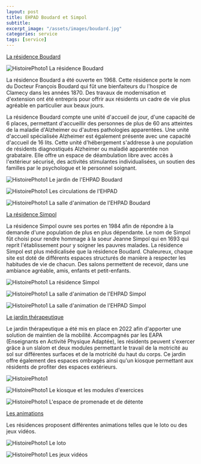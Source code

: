 ```yaml
---
layout: post
title: EHPAD Boudard et Simpol
subtitle:
excerpt_image: "/assets/images/boudard.jpg"
categories: service
tags: [service]
---
```


<u>La résidence Boudard</u>

![HistoirePhoto1](https://ch-clamecy.github.io/JEP2025/assets/images/Clamecy--2.jpg)  La résidence Boudard

La résidence Boudard a été ouverte en 1968. Cette résidence porte le nom du Docteur François Boudard qui fût une bienfaiteurs du l'hospice de Clamecy dans les années 1870. Des travaux de modernisation et d'extension ont été entrepris pour offrir aux résidents un cadre de vie plus agréable en particulier aux beaux jours.

La résidence Boudard compte une unité d'accueil de jour, d'une capacité de 6 places, permettant d'accueillir des personnes de plus de 60 ans atteintes de la maladie d'Alzheimer ou d'autres pathologies apparentées. Une unité d'accueil spécialisée Alzheimer est également présente avec une capacité d'accueil de 16 lits. Cette unité d'hébergement s'addresse à une population de résidents diagnostiqués Alzheimer ou maladié apparentée non grabataire. Elle offre un espace de déambulation libre avec accès à l'extérieur sécurisé, des activités stimulantes individualisées, un soutien des familles par le psychologue et le personnel soignant.

![HistoirePhoto1](https://ch-clamecy.github.io/JEP2025/assets/images/Jardin-Boudard-1.jpg)  Le jardin de l'EHPAD Boudard


![HistoirePhoto1](https://ch-clamecy.github.io/JEP2025/assets/images/CouloirEtage2-Boudard-1.jpg)  Les circulations de l'EHPAD


![HistoirePhoto1](https://ch-clamecy.github.io/JEP2025/assets/images/CouloirEtage1-Boudard-3.jpg)  La salle d'animation de l'EHPAD Boudard


<u>La résidence Simpol</u>

La résidence Simpol ouvre ses portes en 1984 afin de répondre à la demande d'une population de plus en plus dépendante. Le nom de Simpol fût choisi pour rendre hommage à la soeur Jeanne Simpol qui en 1693 qui reprit l'établissement pour y soigner les pauvres malades. La résidence Simpol est plus médicalisée que la résidence Boudard. Chaleureux, chaque site est doté de différents espaces structurés de manière à respecter les habitudes de vie de chacun. Des salons permettent de recevoir, dans une ambiance agréable, amis, enfants et petit-enfants.

![HistoirePhoto1](https://ch-clamecy.github.io/JEP2025/assets/images/simpol.jpg)  La résidence Simpol


![HistoirePhoto1](https://ch-clamecy.github.io/JEP2025/assets/images/simpol1.jpg)  La salle d'animation de l'EHPAD Simpol


![HistoirePhoto1](https://ch-clamecy.github.io/JEP2025/assets/images/simpol2.jpg)  La salle d'animation de l'EHPAD Simpol


<u>Le jardin thérapeutique</u>

Le jardin thérapeutique a été mis en place en 2022 afin d'apporter une solution de maintien de la mobilité. Accompagnés par les EAPA (Enseignants en Activité Physique Adaptée), les résidents peuvent s'exercer grâce à un slalom et deux modules permettant le travail de la motricité au sol sur différentes surfaces et de la motricité du haut du corps. Ce jardin offre également des espaces ombragés ainsi qu'un kiosque permettant aux résidents de profiter des espaces extérieurs.

![HistoirePhoto1](https://ch-clamecy.github.io/JEP2025/assets/images/Clamecy-07550.jpg)


![HistoirePhoto1](https://ch-clamecy.github.io/JEP2025/assets/images/jardin2.jpg)  Le kiosque et les modules d'exercices


![HistoirePhoto1](https://ch-clamecy.github.io/JEP2025/assets/images/jardin1.jpg)  L'espace de promenade et de détente

<u>Les animations</u>

Les résidences proposent différentes animations telles que le loto ou des jeux vidéos.


![HistoirePhoto1](https://ch-clamecy.github.io/JEP2025/assets/images/Clamecy-08118.jpg)  Le loto


![HistoirePhoto1](https://ch-clamecy.github.io/JEP2025/assets/images/Clamecy-08154.jpg)  Les jeux vidéos

